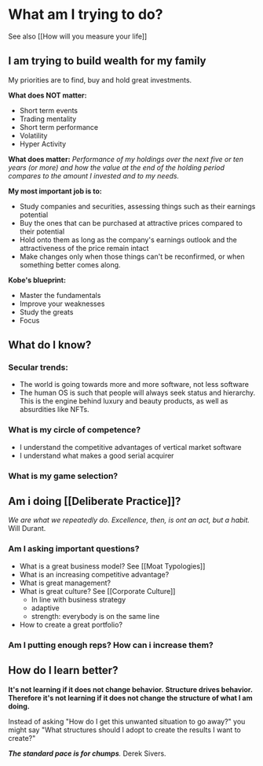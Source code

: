 # What am I trying to do?

See also [[How will you measure your life]]

## I am trying to build wealth for my family

My priorities are to find, buy and hold great investments.

**What does NOT matter:**
- Short term events
- Trading mentality
- Short term performance
- Volatility
- Hyper Activity

**What does matter:**
*Performance of my holdings over the next five or ten years (or more) and how the value at the end of the holding period compares to the amount I invested and to my needs.*

**My most important job is to:**
- Study companies and securities, assessing things such as their earnings potential
- Buy the ones that can be purchased at attractive prices compared to their potential
- Hold onto them as long as the company's earnings outlook and the attractiveness of the price remain intact
- Make changes only when those things can't be reconfirmed, or when something better comes along.

**Kobe's blueprint:**
- Master the fundamentals
- Improve your weaknesses
- Study the greats
- Focus


## What do I know?

### Secular trends:
- The world is going towards more and more software, not less software
- The human OS is such that people will always seek status and hierarchy. This is the engine behind luxury and beauty products, as well as absurdities like NFTs.

### What is my circle of competence?
- I understand the competitive advantages of vertical market software
- I understand what makes a good serial acquirer

### What is my game selection?




## Am i doing [[Deliberate Practice]]?

*We are what we repeatedly do. Excellence, then, is ont an act, but a habit.* Will Durant.

### Am I asking important questions?
- What is a great business model? See [[Moat Typologies]]
- What is an increasing competitive advantage?
- What is great management?
- What is great culture?  See [[Corporate Culture]]
	- In line with business strategy
	- adaptive
	- strength: everybody is on the same line
- How to create a great portfolio?




### Am I putting enough reps? How can i increase them?


## How do I learn better?

**It's not learning if it does not change behavior.**
**Structure drives behavior.**
**Therefore it's not learning if it does not change the structure of what I am doing.**

Instead of asking "How do I get this unwanted situation to go away?" you might say "What structures should I adopt to create the results I want to create?"


***The standard pace is for chumps**.* Derek Sivers.
